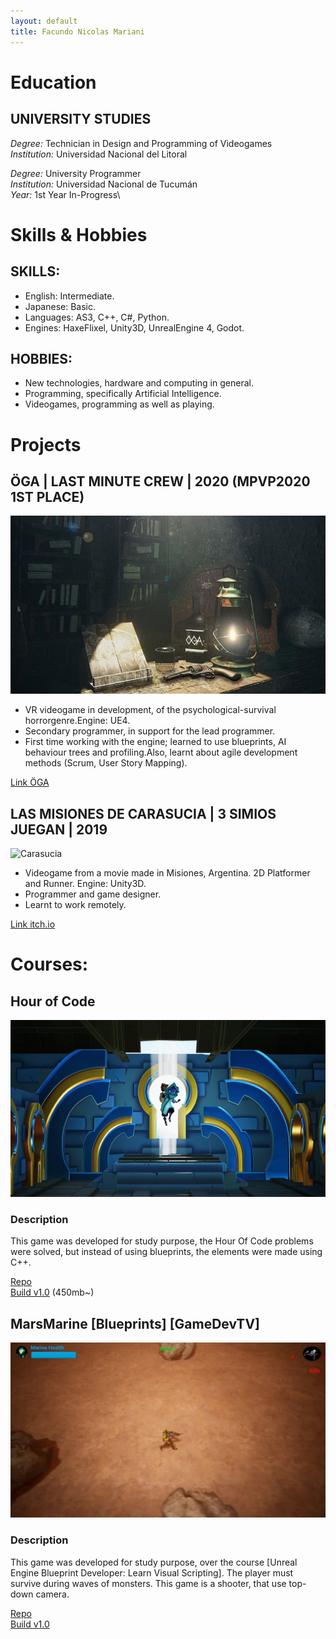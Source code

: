 ```yaml
---
layout: default
title: Facundo Nicolas Mariani
---
```


# Education
## UNIVERSITY STUDIES

_Degree:_ Technician in Design and Programming of Videogames\
_Institution:_ Universidad Nacional del Litoral 

_Degree:_ University Programmer\
_Institution:_ Universidad Nacional de Tucumán\
_Year:_ 1st Year In-Progress\

# Skills & Hobbies
##  SKILLS:
* English: Intermediate. 
* Japanese: Basic.
* Languages: AS3, C++, C#, Python.
* Engines: HaxeFlixel, Unity3D, UnrealEngine 4, Godot.

##  HOBBIES:
* New technologies, hardware and computing in general.
* Programming, specifically Artificial Intelligence.
* Videogames, programming as well as playing.


# Projects
## ÖGA | LAST MINUTE CREW  | 2020 (MPVP2020 1ST PLACE)

![oga](/assets/img/oga.jpg)
* VR videogame in development, of the psychological-survival horrorgenre.Engine: UE4.
* Secondary programmer, in support for the lead programmer.
* First time working with the engine; learned to use blueprints, AI behaviour trees and profiling.Also, learnt about agile development methods (Scrum, User Story Mapping).

[Link ÖGA](http://lastminutecrew.com.ar/)

## LAS MISIONES DE CARASUCIA | 3 SIMIOS JUEGAN  | 2019

![Carasucia](https://img.itch.zone/aW1nLzI1MDc4MzUucG5n/original/hrzYdk.png)

* Videogame from a movie made in Misiones, Argentina. 2D Platformer and Runner. Engine: Unity3D.
* Programmer and game designer.
* Learnt to work remotely.

[Link itch.io](https://fnmgames.itch.io/misiones-carasucia)

#  Courses:
## Hour of Code

![HOC](/assets/img/HOC.png)

### Description
This game was developed for study purpose, the Hour Of Code problems were solved, but instead of using blueprints, the elements were made using C++.

[Repo](https://github.com/FNMariani/UE4.HOC)\
[Build v1.0](https://drive.google.com/file/d/1Wz-nC8UVATOlzF4tbx3Q84HaiL_285N6/view?usp=sharing) (450mb~)

## MarsMarine [Blueprints] [GameDevTV]

![MarsMarine ](/assets/img/MarsMarine.png)

### Description
This game was developed for study purpose, over the course [Unreal Engine Blueprint Developer: Learn Visual Scripting].
The player must survive during waves of monsters. This game is a shooter, that use top-down camera.

[Repo](https://github.com/FNMariani/MarsMarine)\
[Build v1.0](https://github.com/FNMariani/MarsMarine/releases/download/v1.0/MarsMarine.zip)